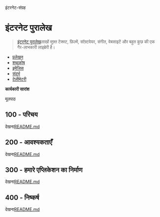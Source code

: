 इंटरनेट-संग्रह

# इंटरनेट पुरालेख

> [इंटरनेट पुरालेख](https://archive.org/)लाखों मुफ़्त टेक्स्ट, फ़िल्में, सॉफ़्टवेयर, संगीत, वेबसाइटें और बहुत कुछ की एक गैर-लाभकारी लाइब्रेरी है।

-   [प्रलेखन](./DOCUMENTATION.md)
-   [शब्दकोष](./GLOSSARY.md)
-   [इमेजिस](./IMAGES.md)
-   [संदर्भ](./REFERENCES.md)
-   [टेलीमेटरी](./TELEMETRY.md)

**कार्यकारी सारांश**

मूलपाठ

## 100 - परिचय

देखना[README.md](./100/README.md)

## 200 - आवश्यकताएँ

देखना[README.md](./200/README.md)

## 300 - हमारे एप्लिकेशन का निर्माण

देखना[README.md](./300/README.md)

## 400 - निष्कर्ष

देखना[README.md](./400/README.md)
